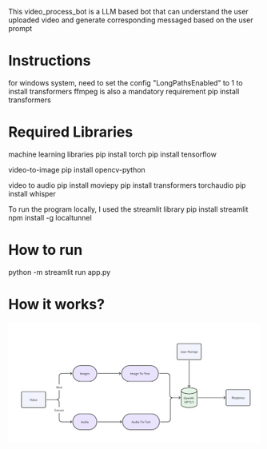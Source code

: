 This video_process_bot is a LLM based bot that can understand the user uploaded video and generate corresponding messaged based on the user prompt

# Instructions
for windows system, need to set the config "LongPathsEnabled" to 1 to install transformers
ffmpeg is also a mandatory requirement
pip install transformers

# Required Libraries
machine learning libraries
  pip install torch
  pip install tensorflow

video-to-image
  pip install opencv-python

video to audio
  pip install moviepy
  pip install transformers torchaudio
  pip install whisper

To run the program locally, I used the streamlit library
  pip install streamlit
  npm install -g localtunnel

# How to run
  python -m streamlit run app.py

# How it works?
![Alt text](image.png)
